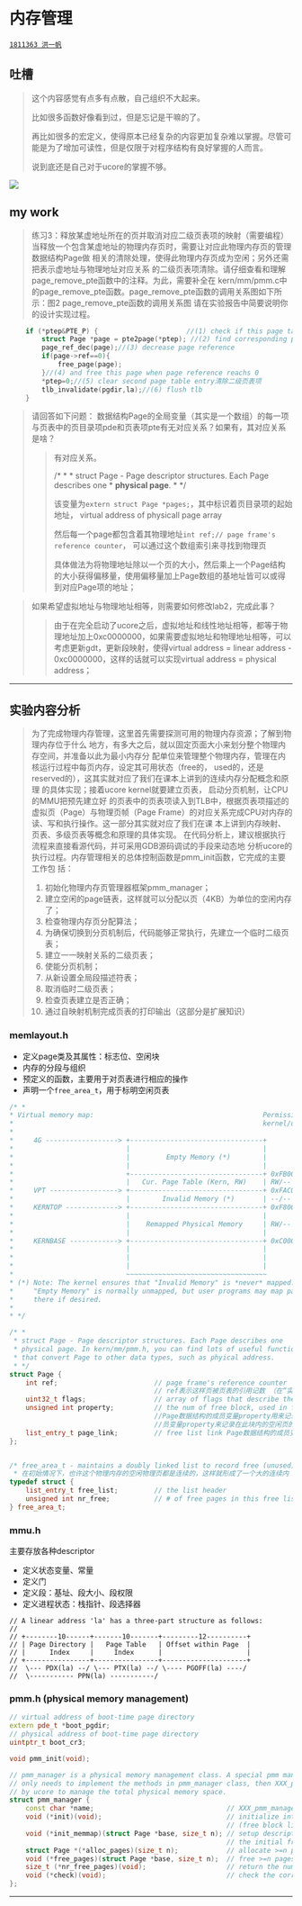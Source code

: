 # 内存管理
[`1811363 洪一帆`]()

## 吐槽

>这个内容感觉有点多有点散，自己组织不大起来。
>
>比如很多函数好像看到过，但是忘记是干嘛的了。
>
>再比如很多的宏定义，使得原本已经复杂的内容更加复杂难以掌握。尽管可能是为了增加可读性，但是仅限于对程序结构有良好掌握的人而言。
>
>说到底还是自己对于ucore的掌握不够。

![](段页式.png)

## my work
>练习3：释放某虚地址所在的页并取消对应二级页表项的映射（需要编程） 
>当释放一个包含某虚地址的物理内存页时，需要让对应此物理内存页的管理数据结构Page做
>相关的清除处理，使得此物理内存页成为空闲；另外还需把表示虚地址与物理地址对应关系
>的二级页表项清除。请仔细查看和理解page_remove_pte函数中的注释。为此，需要补全在
>kern/mm/pmm.c中的page_remove_pte函数。page_remove_pte函数的调用关系图如下所
>示：图2
>page_remove_pte函数的调用关系图
>请在实验报告中简要说明你的设计实现过程。
>
```c++
    if (*ptep&PTE_P) {                      //(1) check if this page table entry is present
        struct Page *page = pte2page(*ptep); //(2) find corresponding page to pte
        page_ref_dec(page);//(3) decrease page reference
        if(page->ref==0){
            free_page(page);
        }//(4) and free this page when page reference reachs 0
        *ptep=0;//(5) clear second page table entry清除二级页表项
        tlb_invalidate(pgdir,la);//(6) flush tlb
    }
```
>请回答如下问题：
>数据结构Page的全局变量（其实是一个数组）的每一项与页表中的页目录项pde和页表项pte有无对应关系？如果有，其对应关系是啥？
>   
>>有对应关系。
>>
>> /* *
     * struct Page - Page descriptor structures. Each Page describes one
     * **physical page**. 
     * */
>>
>>该变量为`extern struct Page *pages;`，其中标识着页目录项的起始地址， virtual address of physicall page array
>>
>>然后每一个page都包含着其物理地址`int ref;// page frame's reference counter`，
>>可以通过这个数组索引来寻找到物理页
>>
>>具体做法为将物理地址除以一个页的大小，然后乘上一个Page结构的大小获得偏移量，使用偏移量加上Page数组的基地址皆可以或得到对应Page项的地址；
>>
>>

>如果希望虚拟地址与物理地址相等，则需要如何修改lab2，完成此事？
>>
>>由于在完全启动了ucore之后，虚拟地址和线性地址相等，都等于物理地址加上0xc0000000，如果需要虚拟地址和物理地址相等，可以考虑更新gdt，更新段映射，使得virtual address = linear address - 0xc0000000，这样的话就可以实现virtual address = physical address；
>>
>>
>>



***
## 实验内容分析

>为了完成物理内存管理，这里首先需要探测可用的物理内存资源；了解到物理内存位于什么
地方，有多大之后，就以固定页面大小来划分整个物理内存空间，并准备以此为最小内存分
配单位来管理整个物理内存，管理在内核运行过程中每页内存，设定其可用状态（free的，
used的，还是reserved的），这其实就对应了我们在课本上讲到的连续内存分配概念和原理
的具体实现；接着ucore
kernel就要建立页表，
启动分页机制，让CPU的MMU把预先建立好
的页表中的页表项读入到TLB中，根据页表项描述的虚拟页（Page）与物理页帧（Page
Frame）的对应关系完成CPU对内存的读、写和执行操作。这一部分其实就对应了我们在课
本上讲到内存映射、页表、多级页表等概念和原理的具体实现。
在代码分析上，建议根据执行流程来直接看源代码，并可采用GDB源码调试的手段来动态地
分析ucore的执行过程。内存管理相关的总体控制函数是pmm_init函数，它完成的主要工作包
括：
>1. 初始化物理内存页管理器框架pmm_manager；
>2. 建立空闲的page链表，这样就可以分配以页（4KB）为单位的空闲内存了；
>3. 检查物理内存页分配算法；
>4. 为确保切换到分页机制后，代码能够正常执行，先建立一个临时二级页表；
>5. 建立一一映射关系的二级页表；
>6. 使能分页机制；
>7. 从新设置全局段描述符表；
>8. 取消临时二级页表；
>9. 检查页表建立是否正确；
>10. 通过自映射机制完成页表的打印输出（这部分是扩展知识）

### memlayout.h

- 定义page类及其属性：标志位、空闲块
- 内存的分段与组织
- 预定义的函数，主要用于对页表进行相应的操作
- 声明一个`free_area_t`，用于标明空闲页表
```c++
/* *
* Virtual memory map:                                          Permissions
*                                                              kernel/user
*
*     4G ------------------> +---------------------------------+
*                            |                                 |
*                            |         Empty Memory (*)        |
*                            |                                 |
*                            +---------------------------------+ 0xFB000000
*                            |   Cur. Page Table (Kern, RW)    | RW/-- PTSIZE
*     VPT -----------------> +---------------------------------+ 0xFAC00000
*                            |        Invalid Memory (*)       | --/--
*     KERNTOP -------------> +---------------------------------+ 0xF8000000
*                            |                                 |
*                            |    Remapped Physical Memory     | RW/-- KMEMSIZE
*                            |                                 |
*     KERNBASE ------------> +---------------------------------+ 0xC0000000
*                            |                                 |
*                            |                                 |
*                            |                                 |
*                            ~~~~~~~~~~~~~~~~~~~~~~~~~~~~~~~~~~~
* (*) Note: The kernel ensures that "Invalid Memory" is *never* mapped.
*     "Empty Memory" is normally unmapped, but user programs may map pages
*     there if desired.
*
* */

/* *
 * struct Page - Page descriptor structures. Each Page describes one
 * physical page. In kern/mm/pmm.h, you can find lots of useful functions
 * that convert Page to other data types, such as phyical address.
 * */
struct Page {
    int ref;                        // page frame's reference counter
                                    // ref表示这样页被页表的引用记数 （在“实现分页机制”一节会讲到）。如果这个页被页表引用了，即在某页表中有一个页表项设 置了一个虚拟页到这个Page管理的物理页的映射关系，就会把Page的ref加一；反之，若页表 项取消，即映射关系解除，就会把Page的ref减一。f
    uint32_t flags;                 // array of flags that describe the status of the page frame 这表示flags目前用到了两个bit表示页目前具有的两种属性，bit 0表示此页是否被保留 （reserved），如果是被保留的页，则bit 0会设置为1，且不能放到空闲页链表中，即这样的 页不是空闲页，不能动态分配与释放。
    unsigned int property;          // the num of free block, used in first fit pm manager，主要是我们可以设计不同的页分配算法（best fit, buddy system等），那么这个PG_property就有不同的含义了。
                                    //Page数据结构的成员变量property用来记录某连续内存空闲块的大小（即地址 连续的空闲页的个数）。这里需要注意的是用到此成员变量的这个Page比较特殊，是这个连 续内存空闲块地址最小的一页（即头一页， Head Page）。连续内存空闲块利用这个页的成
                                    //员变量property来记录在此块内的空闲页的个数。这里去的名字property也不是很直观，原因 与上面类似，在不同的页分配算法中，property有不同的含义。
    list_entry_t page_link;         // free list link Page数据结构的成员变量page_link是便于把多个连续内存空闲块链接在一起的双向链表指针 （可回顾在lab0实验指导书中有关双向链表数据结构的介绍）。这里需要注意的是用到此成员 变量的这个Page比较特殊，是这个连续内存空闲块地址最小的一页（即头一页， Head Page）。连续内存空闲块利用这个页的成员变量page_link来链接比它地址小和大的其他连续 内存空闲块。
};


/* free_area_t - maintains a doubly linked list to record free (unused) pages
 * 在初始情况下，也许这个物理内存的空闲物理页都是连续的，这样就形成了一个大的连续内 存空闲块。但随着物理页的分配与释放，这个大的连续内存空闲块会分裂为一系列地址不连 续的多个小连续内存空闲块，且每个连续内存空闲块内部的物理页是连续的。那么为了有效 地管理这些小连续内存空闲块。所有的连续内存空闲块可用一个双向链表管理起来，便于分 配和释放，为此定义了一个free_area_t数据结构，包含了一个list_entry结构的双向链表指针 和记录当前空闲页的个数的无符号整型变量nr_free。其中的链表指针指向了空闲的物理页。*/
typedef struct {
    list_entry_t free_list;         // the list header
    unsigned int nr_free;           // # of free pages in this free list
} free_area_t;
```

### mmu.h
主要存放各种descriptor

- 定义状态变量、常量
- 定义门
- 定义段：基址、段大小、段权限
- 定义进程状态：栈指针、段选择器
```
// A linear address 'la' has a three-part structure as follows:
//
// +--------10------+-------10-------+---------12----------+
// | Page Directory |   Page Table   | Offset within Page  |
// |      Index     |     Index      |                     |
// +----------------+----------------+---------------------+
//  \--- PDX(la) --/ \--- PTX(la) --/ \---- PGOFF(la) ----/
//  \----------- PPN(la) -----------/
```


### pmm.h (physical memory management)


```c++
// virtual address of boot-time page directory
extern pde_t *boot_pgdir;
// physical address of boot-time page directory
uintptr_t boot_cr3;

void pmm_init(void);

// pmm_manager is a physical memory management class. A special pmm manager - XXX_pmm_manager
// only needs to implement the methods in pmm_manager class, then XXX_pmm_manager can be used
// by ucore to manage the total physical memory space.
struct pmm_manager {
    const char *name;                                 // XXX_pmm_manager's name
    void (*init)(void);                               // initialize internal description&management data structure
                                                      // (free block list, number of free block) of XXX_pmm_manager 
    void (*init_memmap)(struct Page *base, size_t n); // setup description&management data structcure according to
                                                      // the initial free physical memory space 
    struct Page *(*alloc_pages)(size_t n);            // allocate >=n pages, depend on the allocation algorithm 
    void (*free_pages)(struct Page *base, size_t n);  // free >=n pages with "base" addr of Page descriptor structures(memlayout.h)
    size_t (*nr_free_pages)(void);                    // return the number of free pages 
    void (*check)(void);                              // check the correctness of XXX_pmm_manager ，用来编写测试函数
};
```

***
